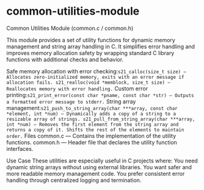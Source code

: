 # common-utilities-module
Common Utilities Module (common.c / common.h)

This module provides a set of utility functions for dynamic memory management and string array handling in C. It simplifies error handling and improves memory allocation safety by wrapping standard C library functions with additional checks and behavior.

Safe memory allocation with error checking:```
        s21_calloc(size_t size) — Allocates zero-initialized memory, exits with an error message if allocation fails.
        s21_realloc(void *memblock, size_t size) — Reallocates memory with error handling.
        ```
Custom error printing:```
        s21_print_error(const char *pname, const char *str) — Outputs a formatted error message to stderr.
        ```
String array management:```
        s21_push_to_string_array(char ***array, const char *element, int *num) — Dynamically adds a copy of a string to a resizable array of strings.
        s21_pull_from_string_array(char ***array, int *num) — Removes the first element from the string array and returns a copy of it. Shifts the rest of the elements to maintain order.
        ```
Files
    common.c — Contains the implementation of the utility functions.
    common.h — Header file that declares the utility function interfaces.
    
Use Case
These utilities are especially useful in C projects where:
    You need dynamic string arrays without using external libraries.
    You want safer and more readable memory management code.
    You prefer consistent error handling through centralized logging and termination.
